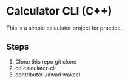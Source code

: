 # Calculator CLI (C++)

This is a simple calculator project for practice.

## Steps

1. Clone this repo
   git clone <repo-url>
2. cd calculator-cli
3. contributer Jawad wakeel